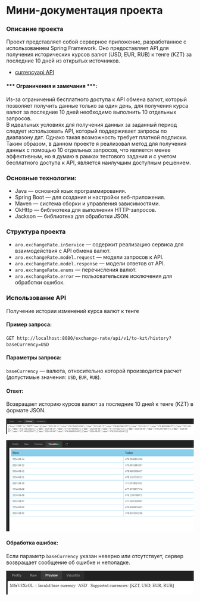 # Мини-документация проекта

### Описание проекта

Проект представляет собой серверное приложение, разработанное с использованием Spring Framework.
Оно предоставляет API для получения исторических курсов валют (USD, EUR, RUB) к тенге (KZT) за последние
10 дней из открытых источников.

* [currencyapi API](https://app.currencyapi.com)

#### *** Ограничения и замечания ***:

Из-за ограничений бесплатного доступа к API обмена валют, который позволяет получить данные
только за один день, для получения курса валют за последние 10 дней необходимо
выполнить 10 отдельных запросов. <br>
В идеальных условиях для получения данных за заданный период следует использовать API,
который поддерживает запросы по диапазону дат. Однако такая возможность требует платной подписки. <br>
Таким образом, в данном проекте я реализовал метод для получения данных с помощью 10 отдельных запросов,
что является менее эффективным, но я думаю в рамках тестового задания и с учетом бесплатного
доступа к API, является наилучшим доступным решением.

### Основные технологии:

* Java — основной язык программирования.
* Spring Boot — для создания и настройки веб-приложения.
* Maven — система сборки и управления зависимостями.
* OkHttp — библиотека для выполнения HTTP-запросов.
* Jackson — библиотека для обработки JSON.

### Структура проекта

* `aro.exchangeRate.inService` — содержит реализацию сервиса для взаимодействия с API обмена валют.
* `aro.exchangeRate.model.request` — модели запросов к API.
* `aro.exchangeRate.model.response` — модели ответов от API.
* `aro.exchangeRate.enums` — перечисления валют.
* `aro.exchangeRate.error` — пользовательские исключения для обработки ошибок.

### Использование API

Получение истории изменений курса валют к тенге

#### Пример запроса:

`GET http://localhost:8080/exchange-rate/api/v1/to-kzt/history?baseCurrency=USD`

#### Параметры запроса:

`baseCurrency` — валюта, относительно которой производится расчет (допустимые значения: `USD`, `EUR`, `RUB`).

#### Ответ:

Возвращает историю курсов валют за последние 10 дней к тенге (KZT) в формате JSON.

![Response1.png](Response1.png)

![Response2.png](Response2.png)

#### Обработка ошибок:

Если параметр `baseCurrency` указан неверно или отсутствует, сервер возвращает сообщение об ошибке и неполадке.

![ExceptionResponse.png](ExceptionResponse.png)